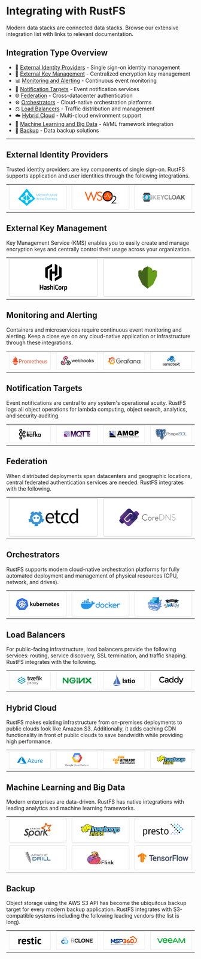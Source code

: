 # Integrating with RustFS

Modern data stacks are connected data stacks. Browse our extensive integration list with links to relevant documentation.

## Integration Type Overview

- 👥 [External Identity Providers](#external-identity-providers) - Single sign-on identity management
- 🔐 [External Key Management](#external-key-management) - Centralized encryption key management
- 📊 [Monitoring and Alerting](#monitoring-and-alerting) - Continuous event monitoring
- 🔔 [Notification Targets](#notification-targets) - Event notification services
- 🌐 [Federation](#federation) - Cross-datacenter authentication
- ⚙️ [Orchestrators](#orchestrators) - Cloud-native orchestration platforms
- ⚖️ [Load Balancers](#load-balancers) - Traffic distribution and management
- ☁️ [Hybrid Cloud](#hybrid-cloud) - Multi-cloud environment support
- 🤖 [Machine Learning and Big Data](#machine-learning-and-big-data) - AI/ML framework integration
- 💾 [Backup](#backup) - Data backup solutions

---

## External Identity Providers

Trusted identity providers are key components of single sign-on. RustFS supports application and user identities through the following integrations.

| | | |
|---|---|---|
| ![Identity Provider 1](./images/identity-1.png) | ![Identity Provider 2](./images/identity-2.png) | ![Identity Provider 3](./images/identity-3.png) |

## External Key Management

Key Management Service (KMS) enables you to easily create and manage encryption keys and centrally control their usage across your organization.

| | |
|---|---|
| ![Key Management 1](./images/kms-1.png) | ![Key Management 2](./images/kms-2.png) |

## Monitoring and Alerting

Containers and microservices require continuous event monitoring and alerting. Keep a close eye on any cloud-native application or infrastructure through these integrations.

| | | | |
|---|---|---|---|
| ![Monitoring 1](./images/monitoring-1.png) | ![Monitoring 2](./images/monitoring-2.png) | ![Monitoring 3](./images/monitoring-3.png) | ![Monitoring 4](./images/monitoring-4.png) |

## Notification Targets

Event notifications are central to any system's operational acuity. RustFS logs all object operations for lambda computing, object search, analytics, and security auditing.

| | | | |
|---|---|---|---|
| ![Notification 1](./images/notification-1.png) | ![Notification 2](./images/notification-2.png) | ![Notification 3](./images/notification-3.png) | ![Notification 4](./images/notification-4.png) |

## Federation

When distributed deployments span datacenters and geographic locations, central federated authentication services are needed. RustFS integrates with the following.

| | |
|---|---|
| ![Federation 1](./images/federation-1.png) | ![Federation 2](./images/federation-2.png) |

## Orchestrators

RustFS supports modern cloud-native orchestration platforms for fully automated deployment and management of physical resources (CPU, network, and drives).

| | | |
|---|---|---|
| ![Orchestrator 1](./images/orchestrator-1.png) | ![Orchestrator 2](./images/orchestrator-2.png) | ![Orchestrator 3](./images/orchestrator-3.png) |

## Load Balancers

For public-facing infrastructure, load balancers provide the following services: routing, service discovery, SSL termination, and traffic shaping. RustFS integrates with the following.

| | | | |
|---|---|---|---|
| ![Load Balancer 1](./images/loadbalancer-1.png) | ![Load Balancer 2](./images/loadbalancer-2.png) | ![Load Balancer 3](./images/loadbalancer-3.png) | ![Load Balancer 4](./images/loadbalancer-4.png) |

## Hybrid Cloud

RustFS makes existing infrastructure from on-premises deployments to public clouds look like Amazon S3. Additionally, it adds caching CDN functionality in front of public clouds to save bandwidth while providing high performance.

| | | | |
|---|---|---|---|
| ![Hybrid Cloud 1](./images/hybrid-1.png) | ![Hybrid Cloud 2](./images/hybrid-2.png) | ![Hybrid Cloud 3](./images/hybrid-3.png) | ![Hybrid Cloud 4](./images/hybrid-4.png) |

## Machine Learning and Big Data

Modern enterprises are data-driven. RustFS has native integrations with leading analytics and machine learning frameworks.

| | | |
|---|---|---|
| ![Machine Learning 1](./images/ml-1.png) | ![Machine Learning 2](./images/ml-2.png) | ![Machine Learning 3](./images/ml-3.png) |
| ![Machine Learning 4](./images/ml-4.png) | ![Machine Learning 5](./images/ml-5.png) | ![Machine Learning 6](./images/ml-6.png) |

## Backup

Object storage using the AWS S3 API has become the ubiquitous backup target for every modern backup application. RustFS integrates with S3-compatible systems including the following leading vendors (the list is long).

| | | | |
|---|---|---|---|
| ![Backup 1](./images/backup-1.png) | ![Backup 2](./images/backup-2.png) | ![Backup 3](./images/backup-3.png) | ![Backup 4](./images/backup-4.png) |
